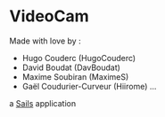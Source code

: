 # VideoCam

Made with love by :
  - Hugo Couderc (HugoCouderc)
  - David Boudat (DavBoudat)
  - Maxime Soubiran (MaximeS)
  - Gaël Coudurier-Curveur (Hiirome)
  ...

a [Sails](http://sailsjs.org) application

